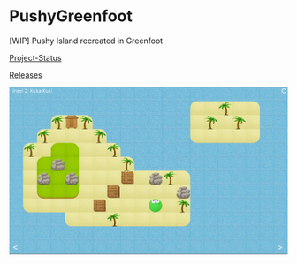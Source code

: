 # PushyGreenfoot

[WIP] Pushy Island recreated in Greenfoot

[Project-Status](https://github.com/FoxtrotSierra6829/PushyGreenfoot/projects/1)

[Releases](https://github.com/FoxtrotSierra6829/PushyGreenfoot/releases)

![alt text](https://github.com/FoxtrotSierra6829/PushyGreenfoot/blob/main/Preview.png?raw=true)

